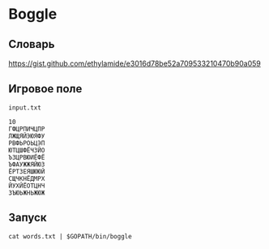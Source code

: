 # Boggle

## Словарь
https://gist.github.com/ethylamide/e3016d78be52a709533210470b90a059

## Игровое поле

`input.txt`

```
10
ГФЦРПИЧЦПР
ЛЖЩЯЙЭЮЯФУ
РВФЬРОЬЦЭП
ЮТЦШФЁЧЗЙО
ЪЗЦРВЮИЁФЁ
ЪФАУЖЖЯЙЮЗ
ЁРТЗЕЯШЮЮЙ
СЩЧКНЁДМРХ
ЙУХЙЁОТЦНЧ
ЗЪЮЬЖНЬЖЮЖ
```

## Запуск

`cat words.txt | $GOPATH/bin/boggle`
